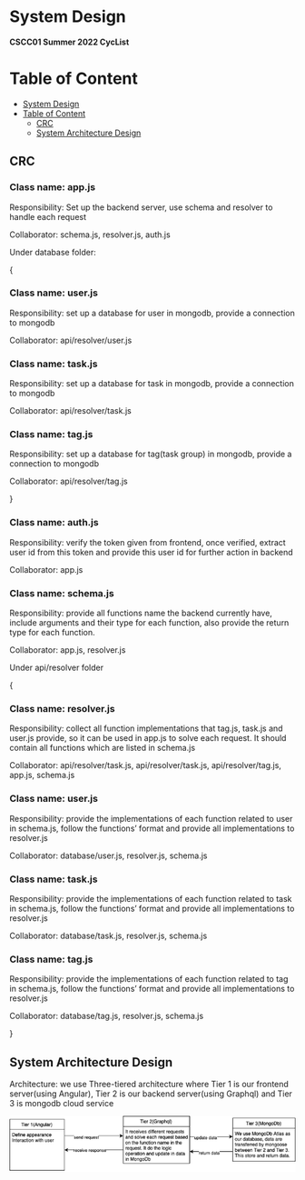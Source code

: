# System Design

**CSCC01 Summer 2022 CycList**

# Table of Content

- [System Design](#system-design)
- [Table of Content](#table-of-content)
  - [CRC](#crc)
  - [System Architecture Design](#system-architecture-design)

##  CRC

### Class name: app.js

Responsibility: Set up the backend server, use schema and resolver to handle each request

Collaborator: schema.js, resolver.js, auth.js

Under database folder:

{

### Class name: user.js

Responsibility: set up a database for user in mongodb, provide a connection to mongodb

Collaborator: api/resolver/user.js

### Class name: task.js

Responsibility: set up a database for task in mongodb, provide a connection to mongodb

Collaborator: api/resolver/task.js

### Class name: tag.js

Responsibility: set up a database for tag(task group) in mongodb, provide a connection to mongodb

Collaborator: api/resolver/tag.js

}


### Class name: auth.js

Responsibility: verify the token given from frontend, once verified, extract user id from this token and provide this user id for further action in backend

Collaborator: app.js

### Class name: schema.js

Responsibility: provide all functions name the backend currently have, include arguments and  their type for each function, also provide the return type for each function.

Collaborator: app.js, resolver.js

Under api/resolver folder

{

### Class name: resolver.js

Responsibility: collect all function implementations that tag.js, task.js and user.js provide, so it can be used in app.js to solve each request. It should contain all functions which are listed in schema.js

Collaborator: api/resolver/task.js, api/resolver/task.js, api/resolver/tag.js, app.js, schema.js

### Class name: user.js

Responsibility: provide the implementations of each function related to user in schema.js, follow the functions’ format and provide all implementations to resolver.js

Collaborator: database/user.js, resolver.js, schema.js 

### Class name: task.js

Responsibility: provide the implementations of each function related to task in schema.js, follow the functions’ format and provide all implementations to resolver.js

Collaborator: database/task.js, resolver.js, schema.js 

### Class name: tag.js

Responsibility: provide the implementations of each function related to tag in schema.js, follow the functions’ format and provide all implementations to resolver.js

Collaborator: database/tag.js, resolver.js, schema.js

}


## System Architecture Design
Architecture: we use Three-tiered architecture where Tier 1 is our frontend server(using Angular), Tier 2 is our backend server(using Graphql) and Tier 3 is mongodb cloud service


![system architecture](./asset/sys%20archi.png)

